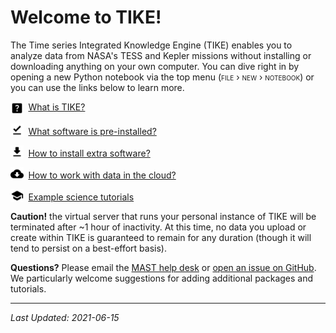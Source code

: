 # Welcome to TIKE!

The Time series Integrated Knowledge Engine (TIKE) enables you to analyze data from NASA's TESS and Kepler missions without installing or downloading anything on your own computer.
You can dive right in by opening a new Python notebook via the top menu (<span style="font-variant:small-caps;">file › new › notebook</span>)
or you can use the links below to learn more.

<img src="../images/icons/help_center_black_24dp.svg" style="vertical-align: middle; width:1.5em; margin-right:0.25em;"/> [What is TIKE?](what-is-tike.md)

<img src="../images/icons/download_done_black_24dp.svg" style="vertical-align: bottom; width:1.5em; margin-right:0.25em;"/> [What software is pre-installed?](software-installed.md)

<img src="../images/icons/get_app_black_24dp.svg" style="vertical-align: bottom; width:1.5em; margin-right:0.25em;"/> [How to install extra software?](extra-software.md)

<img src="../images/icons/cloud_download_black_24dp.svg" style="vertical-align: bottom; width:1.5em; margin-right:0.25em;"/> [How to work with data in the cloud?](data-access.md)

<img src="../images/icons/school_black_24dp.svg" style="vertical-align: bottom; width:1.5em; margin-right:0.25em;"/> [Example science tutorials](science-examples.md)


**Caution!** the virtual server that runs your personal instance of TIKE will be terminated after ~1 hour of inactivity. At this time, no data you upload or create within TIKE is guaranteed to remain for any duration (though it will tend to persist on a best-effort basis).

**Questions?** Please email the [MAST help desk](mailto:archive@stsci.edu) or [open an issue on GitHub](https://github.com/spacetelescope/tike_content). We particularly welcome suggestions for adding additional packages and tutorials.

---
*Last Updated: 2021-06-15*
